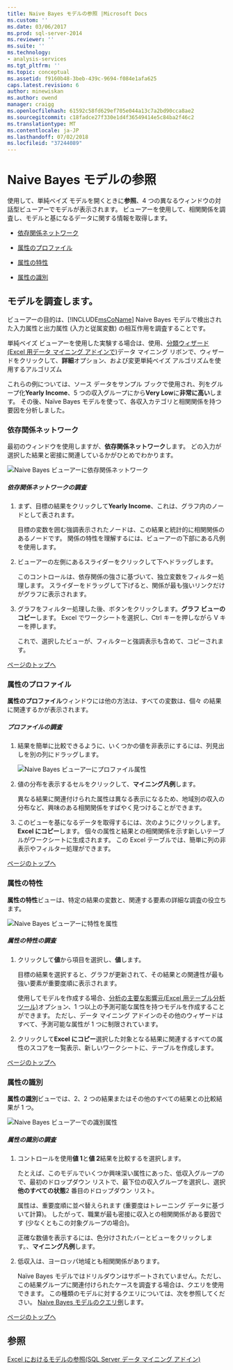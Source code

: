 ```yaml
---
title: Naive Bayes モデルの参照 |Microsoft Docs
ms.custom: ''
ms.date: 03/06/2017
ms.prod: sql-server-2014
ms.reviewer: ''
ms.suite: ''
ms.technology:
- analysis-services
ms.tgt_pltfrm: ''
ms.topic: conceptual
ms.assetid: f9160b48-3beb-439c-9694-f084e1afa625
caps.latest.revision: 6
author: minewiskan
ms.author: owend
manager: craigg
ms.openlocfilehash: 61592c58fd629ef705e044a13c7a2bd90cca8ae2
ms.sourcegitcommit: c18fadce27f330e1d4f36549414e5c84ba2f46c2
ms.translationtype: MT
ms.contentlocale: ja-JP
ms.lasthandoff: 07/02/2018
ms.locfileid: "37244089"
---
```

# <a name="browsing-a-naive-bayes-model"></a>Naive Bayes モデルの参照
  使用して、単純ベイズ モデルを開くときに**参照**、4 つの異なるウィンドウの対話型ビューアーでモデルが表示されます。 ビューアーを使用して、相関関係を調査し、モデルと基になるデータに関する情報を取得します。  
  
-   [依存関係ネットワーク](#bkmk_DepNet)  
  
-   [属性のプロファイル](#bkmk_AttProf)  
  
-   [属性の特性](#bkmk_AttChar)  
  
-   [属性の識別](#bkmk_AttDisc)  
  
##  <a name="BKMK_Tabs"></a> モデルを調査します。  
 ビューアーの目的は、[!INCLUDE[msCoName](../includes/msconame-md.md)] Naive Bayes モデルで検出された入力属性と出力属性 (入力と従属変数) の相互作用を調査することです。  
  
 単純ベイズ ビューアーを使用した実験する場合は、使用、[分類ウィザード&#40;Excel 用データ マイニング アドインで&#41;](classify-wizard-data-mining-add-ins-for-excel.md)データ マイニング リボンで、ウィザードをクリックして、**詳細**オプション、および変更単純ベイズ アルゴリズムを使用するアルゴリズム  
  
 これらの例については、ソース データをサンプル ブックで使用され、列をグループ化**Yearly Income**、5 つの収入グループにから**Very Low**に**非常に高い**します。 その後、Naïve Bayes モデルを使って、各収入カテゴリと相関関係を持つ要因を分析しました。  
  
###  <a name="bkmk_DepNet"></a> 依存関係ネットワーク  
 最初のウィンドウを使用しますが、**依存関係ネットワーク**します。 どの入力が選択した結果と密接に関連しているかがひとめでわかります。  
  
 ![Naive Bayes ビューアーに依存関係ネットワーク](media/dm13-nb.gif "Naive Bayes ビューアーに依存関係ネットワーク")  
  
##### <a name="explore-the-dependency-network"></a>依存関係ネットワークの調査  
  
1.  まず、目標の結果をクリックして**Yearly Income**、これは、グラフ内のノードとして表されます。  
  
     目標の変数を囲む強調表示されたノードは、この結果と統計的に相関関係のあるノードです。 関係の特性を理解するには、ビューアーの下部にある凡例を使用します。  
  
2.  ビューアーの左側にあるスライダーをクリックして下へドラッグします。  
  
     このコントロールは、依存関係の強さに基づいて、独立変数をフィルター処理します。 スライダーをドラッグして下げると、関係が最も強いリンクだけがグラフに表示されます。  
  
3.  グラフをフィルター処理した後、ボタンをクリックします。**グラフ ビューのコピー**します。 Excel でワークシートを選択し、Ctrl キーを押しながら V キーを押します。  
  
     これで、選択したビューが、フィルターと強調表示も含めて、コピーされます。  
  
 [ページのトップへ](#BKMK_Tabs)  
  
###  <a name="bkmk_AttProf"></a> 属性のプロファイル  
 **属性のプロファイル**ウィンドウには他の方法は、すべての変数は、個々 の結果に関連するかが表示されます。  
  
##### <a name="explore-the-profiles"></a>プロファイルの調査  
  
1.  結果を簡単に比較できるように、いくつかの値を非表示にするには、列見出しを別の列にドラッグします。  
  
     ![Naive Bayes ビューアーにプロファイル属性](media/dm13-nb-attprof.gif "Naive Bayes ビューアーにプロファイル属性")  
  
2.  値の分布を表示するセルをクリックして、**マイニング凡例**します。  
  
     異なる結果に関連付けられた属性は異なる表示になるため、地域別の収入の分布など、興味のある相関関係をすばやく見つけることができます。  
  
3.  このビューを基になるデータを取得するには、次のようにクリックします。 **Excel にコピー**します。 個々の属性と結果との相関関係を示す新しいテーブルがワークシートに生成されます。 この Excel テーブルでは、簡単に列の非表示やフィルター処理ができます。  
  
 [ページのトップへ](#BKMK_Tabs)  
  
###  <a name="bkmk_AttChar"></a> 属性の特性  
 **属性の特性**ビューは、特定の結果の変数と、関連する要素の詳細な調査の役立ちます。  
  
 ![Naive Bayes ビューアーに特性を属性](media/dm13-nb-viewer.gif "Naive Bayes ビューアーに特性を属性")  
  
##### <a name="explore-the-attribute-characteristics"></a>属性の特性の調査  
  
1.  クリックして**値**から項目を選択し、**値**します。  
  
     目標の結果を選択すると、グラフが更新されて、その結果との関連性が最も強い要素が重要度順に表示されます。  
  
     使用してモデルを作成する場合、[分析の主要な影響元&#40;Excel 用テーブル分析ツール&#41;](analyze-key-influencers-table-analysis-tools-for-excel.md)オプション、1 つ以上の予測可能な属性を持つモデルを作成することができます。 ただし、データ マイニング アドインのその他のウィザードはすべて、予測可能な属性が 1 つに制限されています。  
  
2.  クリックして**Excel にコピー**選択した対象となる結果に関連するすべての属性のスコアを一覧表示、新しいワークシートに、テーブルを作成します。  
  
 [ページのトップへ](#BKMK_Tabs)  
  
###  <a name="bkmk_AttDisc"></a> 属性の識別  
 **属性の識別**ビューでは、2、2 つの結果またはその他のすべての結果との比較結果が 1 つ。  
  
 ![Naive Bayes ビューアーでの識別属性](media/dm13-nb-attdisc.gif "Naive Bayes ビューアーでの識別属性")  
  
##### <a name="explore-attribute-discrimination"></a>属性の識別の調査  
  
1.  コントロールを使用**値 1**と**値 2**結果を比較するを選択します。  
  
     たとえば、このモデルでいくつか興味深い属性にあった、低収入グループので、最初のドロップダウン リストで、最下位の収入グループを選択し、選択**他のすべての状態**2 番目のドロップダウン リスト。  
  
     属性は、重要度順に並べ替えられます (重要度はトレーニング データに基づいて計算)。 したがって、職業が最も密接に収入との相関関係がある要因です (少なくともこの対象グループの場合)。  
  
     正確な数値を表示するには、色分けされたバーとビューをクリックします。、**マイニング凡例**します。  
  
2.  低収入は、ヨーロッパ地域とも相関関係があります。  
  
     Naïve Bayes モデルではドリルダウンはサポートされていません。ただし、この結果グループに関連付けられたケースを調査する場合は、クエリを使用できます。 この種類のモデルに対するクエリについては、次を参照してください。 [Naive Bayes モデルのクエリ例](data-mining/naive-bayes-model-query-examples.md)します。  
  
 [ページのトップへ](#BKMK_Tabs)  
  
## <a name="see-also"></a>参照  
 [Excel におけるモデルの参照&#40;SQL Server データ マイニング アドイン&#41;](browsing-models-in-excel-sql-server-data-mining-add-ins.md)  
  
  
